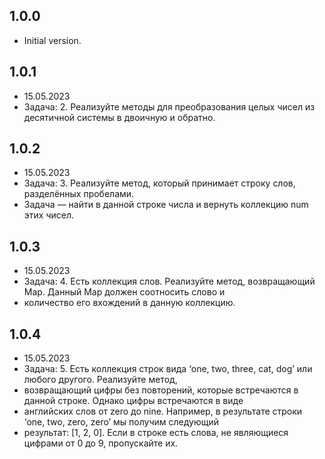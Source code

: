 ## 1.0.0

- Initial version.

## 1.0.1
- 15.05.2023
- Задача: 2. Реализуйте методы для преобразования целых чисел из десятичной системы в двоичную и обратно.

## 1.0.2
- 15.05.2023 
- Задача: 3. Реализуйте метод, который принимает строку слов, разделённых пробелами. 
- Задача — найти в данной строке числа и вернуть коллекцию num этих чисел.

## 1.0.3
- 15.05.2023
- Задача: 4. Есть коллекция слов. Реализуйте метод, возвращающий Map. Данный Map должен соотносить слово и 
- количество его вхождений в данную коллекцию.

## 1.0.4
- 15.05.2023
- Задача: 5. Есть коллекция строк вида ‘one, two, three, cat, dog’ или любого другого. Реализуйте метод,
- возвращающий цифры без повторений, которые встречаются в данной строке. Однако цифры встречаются в виде
- английских слов от zero до nine. Например, в результате строки ‘one, two, zero, zero’ мы получим следующий
- результат: [1, 2, 0]. Если в строке есть слова, не являющиеся цифрами от 0 до 9, пропускайте их.